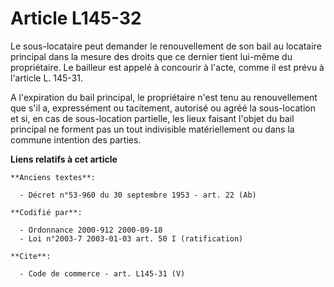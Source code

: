 # Article L145-32

Le sous-locataire peut demander le renouvellement de son bail au locataire principal dans la mesure des droits que ce dernier
tient lui-même du propriétaire. Le bailleur est appelé à concourir à l'acte, comme il est prévu à l'article L. 145-31. 

A l'expiration du bail principal, le propriétaire n'est tenu au renouvellement que s'il a, expressément ou tacitement,
autorisé ou agréé la sous-location et si, en cas de sous-location partielle, les lieux faisant l'objet du bail principal ne
forment pas un tout indivisible matériellement ou dans la commune intention des parties.

**Liens relatifs à cet article**

	**Anciens textes**:

	  - Décret n°53-960 du 30 septembre 1953 - art. 22 (Ab)

	**Codifié par**:

	  - Ordonnance 2000-912 2000-09-18
	  - Loi n°2003-7 2003-01-03 art. 50 I (ratification)

	**Cite**:

	  - Code de commerce - art. L145-31 (V)
